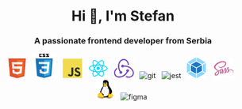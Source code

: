 <h1 align="center">Hi 👋, I'm Stefan</h1>
<h3 align="center">A passionate frontend developer from Serbia</h3>

<p align="center">
<span> <img src="./img/html.png" alt="html5" height="40"/> </span>&nbsp;
<span> <img src="https://raw.githubusercontent.com/devicons/devicon/master/icons/css3/css3-original-wordmark.svg" alt="css3" width="50" height="50"/> </span>&nbsp;
<span> <img src="https://raw.githubusercontent.com/devicons/devicon/master/icons/javascript/javascript-original.svg" alt="javascript" width="40" height="40"/> </span>&nbsp;
<span> <img src="./img/react.png" alt="react" width="40" height="40"/> </span>&nbsp;
<span> <img src="https://raw.githubusercontent.com/devicons/devicon/master/icons/redux/redux-original.svg" alt="redux" width="40" height="40"/> </span>&nbsp;
<span> <img src="https://www.vectorlogo.zone/logos/git-scm/git-scm-icon.svg" alt="git" width="40" height="40"/> </span>&nbsp;
<span> <img src="https://www.vectorlogo.zone/logos/jestjsio/jestjsio-icon.svg" alt="jest" width="40" height="40"/> </span>&nbsp;
<span> <img src="./img/webpack.png" alt="webpack" width="38"/> </span>&nbsp;&nbsp;
<span> <img src="https://raw.githubusercontent.com/devicons/devicon/master/icons/sass/sass-original.svg" alt="sass" width="40" height="40"/> </span>&nbsp;
<span> <img src="https://raw.githubusercontent.com/devicons/devicon/master/icons/linux/linux-original.svg" alt="linux" width="40" height="40"/> </span>&nbsp;
<span> <img src="https://www.vectorlogo.zone/logos/figma/figma-icon.svg" alt="figma" width="40" height="40"/> </span>&nbsp; 
 </p>
